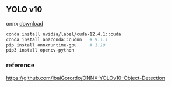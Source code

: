 ## YOLO v10
onnx [download](https://github.com/THU-MIG/yolov10/releases)
```bash
conda install nvidia/label/cuda-12.4.1::cuda
conda install anaconda::cudnn   # 9.1.1
pip install onnxruntime-gpu     # 1.19
pip3 install opencv-python
```
### reference
https://github.com/ibaiGorordo/ONNX-YOLOv10-Object-Detection






























